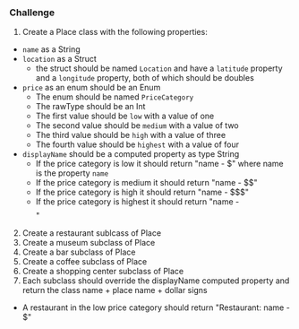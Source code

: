 ### Challenge

1. Create a Place class with the following properties:
  * `name` as a String
  * `location` as a Struct 
    * the struct should be named `Location` and have a `latitude` property and a `longitude` property, both of which should be doubles
  * `price` as an enum should be an Enum
    * The enum should be named `PriceCategory`
    * The rawType should be an Int
    * The first value should be `low` with a value of one
    * The second value should be `medium` with a value of two
    * The third value should be `high` with a value of three
    * The fourth value should be `highest` with a value of four
  * `displayName` should be a computed property as type String
    * If the price category is low it should return "name - $" where name is the property `name`
    * If the price category is medium it should return "name - $$"
    * If the price category is high it should return "name - $$$"
    * If the price category is highest it should return "name - $$$$"
 
2. Create a restaurant sublcass of Place
3. Create a museum subclass of Place
4. Create a bar subclass of Place
5. Create a coffee subclass of Place
6. Create a shopping center subclass of Place
7. Each subclass should override the displayName computed property and return the class name + place name + dollar signs
 * A restaurant in the low price category should return "Restaurant: name - $"
